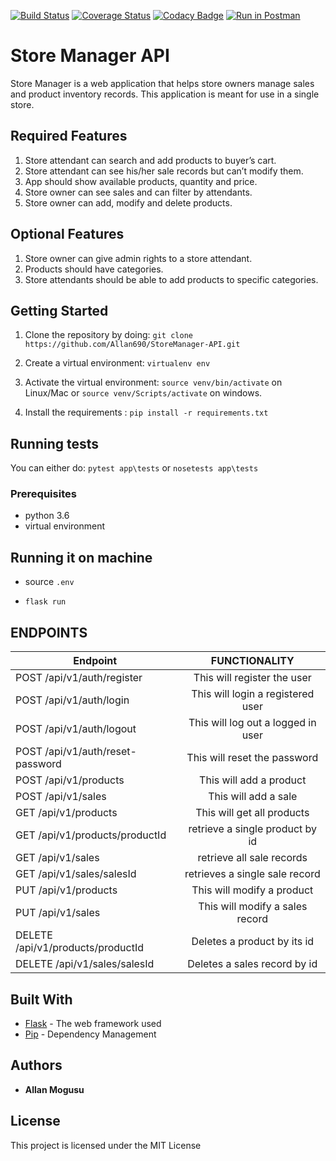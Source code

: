 [![Build Status](https://travis-ci.com/Allan690/StoreManager-API.svg?branch=develop)](https://travis-ci.com/Allan690/StoreManager-API)
[![Coverage Status](https://coveralls.io/repos/github/Allan690/StoreManager-API/badge.svg?branch=develop)](https://coveralls.io/github/Allan690/StoreManager-API?branch=develop)
[![Codacy Badge](https://api.codacy.com/project/badge/Grade/8add588aea5f4eeb941b7f166cc7bdf9)](https://www.codacy.com/app/Allan690/StoreManager-API?utm_source=github.com&amp;utm_medium=referral&amp;utm_content=Allan690/StoreManager-API&amp;utm_campaign=Badge_Grade)
[![Run in Postman](https://run.pstmn.io/button.svg)](https://app.getpostman.com/run-collection/3b5f48196e4b3a68d97c)

# Store Manager API
Store Manager is a web application that helps store owners manage sales and product inventory records. This application is meant for use in a single store.
## Required Features
1.  Store attendant can search and add products to buyer’s cart.
2.  Store attendant can see his/her sale records but can’t modify them.
3.  App should show available products, quantity and price.
4.  Store owner can see sales and can filter by attendants.
5.  Store owner can add, modify and delete products.

## Optional Features
1. Store owner can give admin rights to a store attendant.
2. Products should have categories.
3. Store attendants should be able to add products to specific categories.

## Getting Started

1) Clone the repository by doing: `git clone https://github.com/Allan690/StoreManager-API.git`

2) Create a virtual environment: `virtualenv env`

3) Activate the virtual environment: `source venv/bin/activate` on Linux/Mac  or `source venv/Scripts/activate` on windows.

4) Install the requirements : `pip install -r requirements.txt`

## Running tests
You can either do: `pytest app\tests` or `nosetests app\tests`

### Prerequisites

-   python 3.6
-   virtual environment

## Running it on machine
- source `.env`

- `flask run`

## ENDPOINTS
| Endpoint                                | FUNCTIONALITY |
| ----------------------------------------|:-------------:|
| POST /api/v1/auth/register                 | This will register  the user       |
| POST /api/v1/auth/login                    | This will login a registered user  |
| POST /api/v1/auth/logout                   | This will log out a logged in user |
| POST /api/v1/auth/reset-password           | This will reset the password       | 
| POST  /api/v1/products                     | This will add a product            |
| POST  /api/v1/sales                        | This will add a sale               | 
| GET  /api/v1/products                      | This will get all products         |
| GET  /api/v1/products/productId            | retrieve a single product by id    |
| GET  /api/v1/sales                         | retrieve all sale records          |
| GET  /api/v1/sales/salesId                 | retrieves a single sale record     | 
| PUT  /api/v1/products                      | This will modify a product         | 
| PUT  /api/v1/sales                         |This will modify a sales record     | 
| DELETE  /api/v1/products/productId         |Deletes a product by its id         | 
| DELETE  /api/v1/sales/salesId              | Deletes a sales record by id       | 

## Built With

* [Flask](http://flask.pocoo.org/) -  The web framework used
* [Pip](https://pypi.python.org/pypi/pip) -  Dependency Management

## Authors

* **Allan Mogusu** 

## License

This project is licensed under the MIT License

